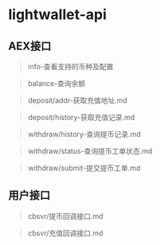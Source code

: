 # lightwallet-api

## AEX接口

> info-查看支持的币种及配置

> balance-查询余额

> deposit/addr-获取充值地址.md

> deposit/history-获取充值记录.md

> withdraw/history-查询提币记录.md

> withdraw/status-查询提币工单状态.md

> withdraw/submit-提交提币工单.md

## 用户接口

> cbsvr/提币回调接口.md

> cbsvr/充值回调接口.md

